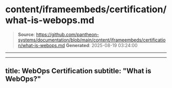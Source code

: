 # content/iframeembeds/certification/what-is-webops.md

> **Source**: https://github.com/pantheon-systems/documentation/blob/main/content/iframeembeds/certification/what-is-webops.md
> **Generated**: 2025-08-19 03:24:00

---

---
title: WebOps Certification
subtitle: "What is WebOps?"
---

<Partial file="certification-guide/what-is-webops.md" />

